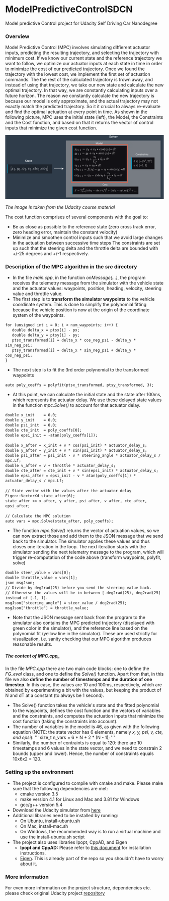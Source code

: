 # ModelPredictiveControlSDCN

Model predictive Control project for Udacity Self Driving Car Nanodegree

### Overview

Model Predictive Control (MPC) involves simulating diffierent actuator inputs, predicting the resulting trajectory, and selecting the trajectory with minimum cost. If we know our current state and the reference trajectory we want to follow, we optimize our actuator inputs at each state in time in order to minimize the cost of our predicted trajectory. 
Once we found the trajectory with the lowest cost, we implement the first set of actuation commands. The the rest of the calculated trajectory is trown away, and instead of using that trajectory, we take our new state and calculate the new optimal trajectory. In that way, we are constantly calculating inputs over a future horizon. The reason we constantly calculate the new trajectory is because our model is only approximate, and the actual trajectory may not exactly match the predicted trajectory. So it it crucial to always re-evaluate and find the optimal actuation at every point in time. 
As shown in the following picture, MPC uses the initial state (left), the Model, the Constraints and the Cost function, and based on that it returns the vector of control inputs that minimize the given cost function. 

<img src="images/MPC_loop.png" width="700" alt="MPC loop equations" />

_The image is taken from the Udacity course material_

The cost function comprises of several components with the goal to:
- Be as close as possible to the reference state (zero cross track error, zero heading error, maintain the constant velocity)
- Minimize and smoothen control inputs such that we avoid large changes in the actuation between successive time steps
The constraints are set up such that the steering delta and the throttle delta are bounded with +/-25 degrees and +/-1 respectively.

### Description of the MPC algorithm in the _src_ directory

- In the file _main.cpp_, in the function _onMessage(...)_, the program receives the telemetry message from the simulator with the vehicle state and the actuator values: waypoints, position, heading, velocity, steering value and throttle value. 
- The first step is to __transform the simulator waypoints__ to the vehicle coordinate system. This is done to simplify the polynomial fitting because the vehicle position is now at the origin of the coordinate system of the waypoints. 
```
for (unsigned int i = 0; i < num_waypoints; i++) {
   double delta_x = ptsx[i] - px;
   double delta_y = ptsy[i] - py;
   ptsx_transformed[i] = delta_x * cos_neg_psi - delta_y * sin_neg_psi;
   ptsy_transformed[i] = delta_x * sin_neg_psi + delta_y * cos_neg_psi;
}
```
- The next step is to fit the 3rd order polynomial to the transformed waypoints
```
auto poly_coeffs = polyfit(ptsx_transformed, ptsy_transformed, 3);
```
- At this point, we can calculate the initial state and the state after 100ms, which represents the actuator delay. We use these delayed state values in the function _mpc.Solve()_ to account for that actuator delay. 
```
double x_init    = 0.0;
double y_init    = 0.0;
double psi_init  = 0.0;
double cte_init  = poly_coeffs[0];
double epsi_init = -atan(poly_coeffs[1]);

double x_after = x_init + v * cos(psi_init) * actuator_delay_s;
double y_after = y_init + v * sin(psi_init) * actuator_delay_s;
double psi_after = psi_init - v * steering_angle * actuator_delay_s / mpc.Lf;
double v_after = v + throttle * actuator_delay_s;
double cte_after = cte_init + v * sin(epsi_init) * actuator_delay_s;
double epsi_after = epsi_init - v * atan(poly_coeffs[1]) * actuator_delay_s / mpc.Lf;

// State vector with the values after the actuator delay
Eigen::VectorXd state_after(6);
state_after << x_after, y_after, psi_after, v_after, cte_after, epsi_after;

// Calculate the MPC solution
auto vars = mpc.Solve(state_after, poly_coeffs);
```
- The function _mpc.Solve()_ returns the vector of actuation values, so we can now extract those and add them to the JSON message that we send back to the simulator. The simulator applies these values and thus closes one iteration in the loop. The next iteration starts with the simulator sending the next telemetry message to the program, which will trigger re-computation of the code above (transform waypoints, polyfit, solve)
```
double steer_value = vars[0];
double throttle_value = vars[1];
json msgJson;
// Divide by deg2rad(25) before you send the steering value back.
// Otherwise the values will be in between [-deg2rad(25), deg2rad(25] instead of [-1, 1].
msgJson["steering_angle"] = steer_value / deg2rad(25);
msgJson["throttle"] = throttle_value;
```
- Note that the JSON message sent back from the program to the simulator also contains the MPC predicted trajectory (displayed with green color in the simulator), and the reference line based on the polynomial fit (yellow line in the simulator). These are used strictly for visualization, i.e. sanity checking that our MPC algorithm produces reasonable results. 

##### The content of _MPC.cpp__

In the file _MPC.cpp_ there are two main code blocks: one to define the *FG_eval* class, and one to define the _Solve()_ function. Apart from that, in this file we also **define the number of timestemps and the duration of one timestep**. In this case, the values are 10 and 100ms, respectively, which are obtained by experimenting a bit with the values, but keeping the product of N and dT at a constant (to always be 1 second).    
- The Solve() function takes the vehicle's state and the fitted polynomial to the waypoints, defines the cost function and the vectors of variables and the constraints, and computes the actuation inputs that minimize the cost function (taking the constraints into account). 
- The number of variables in the model is 46, as given with the following equation (NOTE: the state vector has 6 elements, namely *x, y, psi, v, cte, and epsi*):
'''
size_t n_vars = 6 * N + 2 * (N - 1);
'''
- Similarly, the number of contraints is equal to 120: there are 10 timestamps and 6 values in the state vector, and we need to constrain 2 bounds (upper and lower). Hence, the number of constraints equals 10x6x2 = 120.   



### Setting up the environment 
- The project is configured to compile with cmake and make. Please make sure that the following dependencies are met:
   - cmake version 3.5
   - make version 4.1 for Linux and Mac and 3.81 for Windows
   - gcc/g++ version 5.4
- Download the Udacity simulator from [here](https://github.com/udacity/self-driving-car-sim/releases/)
- Additional libraries need to be installed by running:
   - On Ubuntu, install-ubuntu.sh 
   - On Mac, install-mac.sh
   - On Windows, the recommended way is to run a virtual machine and use the install-ubuntu.sh script
- The project also uses libraries Ipopt, CppAD, and Eigen 
   - **Ipopt and CppAD:** Please refer to [this document](https://github.com/udacity/CarND-MPC-Project/blob/master/install_Ipopt_CppAD.md) for installation instructions.
   - [Eigen](http://eigen.tuxfamily.org/index.php?title=Main_Page). This is already part of the repo so you shouldn't have to worry about it.
   
### More information
For even more information on the project structure, dependencies etc. please check original Udacity project [repository](https://github.com/udacity/CarND-MPC-Project)
